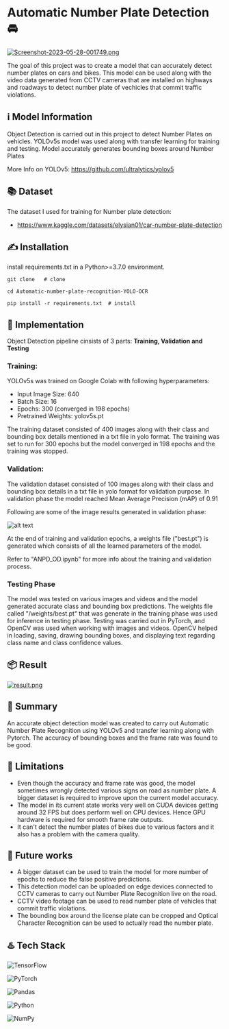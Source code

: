
# Automatic Number Plate Detection 🚘

[![Screenshot-2023-05-28-001749.png](https://i.postimg.cc/rFTXByg8/Screenshot-2023-05-28-001749.png)](https://postimg.cc/Jtp2JL9g)

The goal of this project was to create a model that can accurately detect number plates on cars and bikes. This model can be used along with the video data generated from CCTV cameras that are installed on highways and roadways to detect number plate of vechicles that commit traffic violations.


## ℹ️ Model Information

Object Detection is carried out in this project to detect Number Plates on vehicles. YOLOv5s model was used along with transfer learning for training and testing. Model accurately generates bounding boxes around Number Plates

More Info on YOLOv5: https://github.com/ultralytics/yolov5

## 📚 Dataset

The dataset I used for training for Number plate detection:  

* https://www.kaggle.com/datasets/elysian01/car-number-plate-detection

## ✍️ Installation

install requirements.txt in a Python>=3.7.0 environment.

    git clone   # clone
    
    cd Automatic-number-plate-recognition-YOLO-OCR
    
    pip install -r requirements.txt  # install
## 🔐 Implementation

Object Detection pipeline cinsists of 3 parts:
**Training, Validation and Testing**

### Training:

YOLOv5s was trained on Google Colab with following hyperparameters:

* Input Image Size: 640
* Batch Size: 16
* Epochs: 300 (converged in 198 epochs)
* Pretrained Weights: yolov5s.pt

The training dataset consisted of 400 images along with their class and bounding box details mentioned in a txt file in yolo format. The training was set to run for 300 epochs but the model converged in 198 epochs and the training was stopped.

### Validation:

The validation dataset consisted of 100 images along with their class and bounding box details in a txt file in yolo format for validation purpose. In validation phase the model reached Mean Average Precision (mAP) of 0.91

Following are some of the image results generated in validation phase:

![alt text](https://github.com/wasdac9/automatic-number-plate-recognition/blob/main/val_pred.jpg?raw=true)

At the end of training and validation epochs, a weights file ("best.pt") is generated which consists of all the learned parameters of the model. 

Refer to "ANPD_OD.ipynb" for more info about the training and validation process.

### Testing Phase
The model was tested on various images and videos and the model generated accurate class and bounding box predictions. The weights file called "/weights/best.pt" that was generate in the training phase was used for inference in testing phase. Testing was carried out in PyTorch, and OpenCV was used when working with images and videos. OpenCV helped in loading, saving, drawing bounding boxes, and displaying text regarding class name and class confidence values.
## 📦 Result

[![result.png](https://i.postimg.cc/G2tR6KCw/result.png)](https://postimg.cc/3yszvgNn)
## 📖 Summary
An accurate object detection model was created to carry out Automatic Number Plate Recognition using YOLOv5 and transfer learning along with Pytorch. The accuracy of bounding boxes and the frame rate was found to be good. 


## 🛑 Limitations
*  Even though the accuracy and frame rate was good, the model sometimes wrongly detected various signs on road as number plate. A bigger dataset is required to improve upon the current model accuracy.
* The model in its current state works very well on CUDA devices getting around 32 FPS but does perform well on CPU devices. Hence GPU hardware is required for smooth frame rate outputs.
* It can't detect the number plates of bikes due to various factors and it also has a problem with the camera quality.

## 🚀 Future works
* A bigger dataset can be used to train the model for more number of epochs to reduce the false positive predictions.
* This detection model can be uploaded on edge devices connected to CCTV cameras to carry out Number Plate Recognition live on the road.
* CCTV video footage can be used to read number plate of vehicles that commit traffic violations.
* The bounding box around the license plate can be cropped and Optical Character Recognition can be used to actually read the number plate.
## ♨️ Tech Stack

![TensorFlow](https://img.shields.io/badge/TensorFlow-%23FF6F00.svg?style=for-the-badge&logo=TensorFlow&logoColor=white)

![PyTorch](https://img.shields.io/badge/PyTorch-%23EE4C2C.svg?style=for-the-badge&logo=PyTorch&logoColor=white)

![Pandas](https://img.shields.io/badge/pandas-%23150458.svg?style=for-the-badge&logo=pandas&logoColor=white)

![Python](https://img.shields.io/badge/python-3670A0?style=for-the-badge&logo=python&logoColor=ffdd54)

![NumPy](https://img.shields.io/badge/numpy-%23013243.svg?style=for-the-badge&logo=numpy&logoColor=white)
